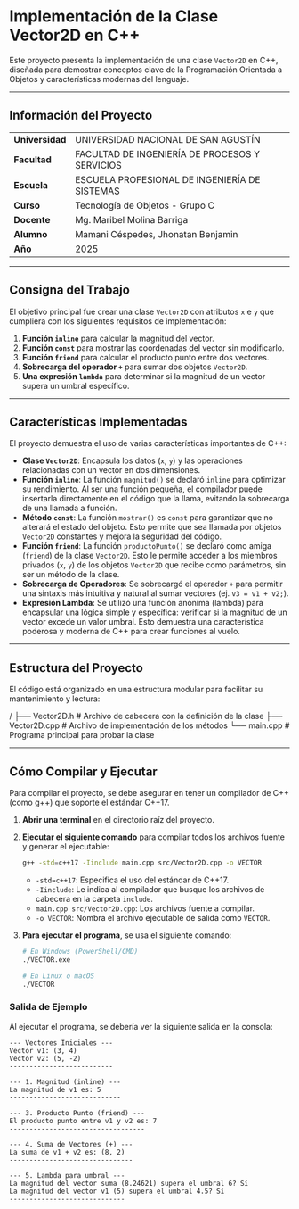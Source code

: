 # Implementación de la Clase Vector2D en C++

Este proyecto presenta la implementación de una clase `Vector2D` en C++, diseñada para demostrar conceptos clave de la Programación Orientada a Objetos y características modernas del lenguaje.

---

## Información del Proyecto

|                 |                                                      |
| --------------- | ---------------------------------------------------- |
| **Universidad** | UNIVERSIDAD NACIONAL DE SAN AGUSTÍN                  |
| **Facultad** | FACULTAD DE INGENIERÍA DE PROCESOS Y SERVICIOS       |
| **Escuela** | ESCUELA PROFESIONAL DE INGENIERÍA DE SISTEMAS        |
| **Curso** | Tecnología de Objetos - Grupo C                      |
| **Docente** | Mg. Maribel Molina Barriga                           |
| **Alumno** | Mamani Céspedes, Jhonatan Benjamin                   |
| **Año** | 2025                                                 |

---

## Consigna del Trabajo

El objetivo principal fue crear una clase `Vector2D` con atributos `x` e `y` que cumpliera con los siguientes requisitos de implementación:

1.  **Función `inline`** para calcular la magnitud del vector.
2.  **Función `const`** para mostrar las coordenadas del vector sin modificarlo.
3.  **Función `friend`** para calcular el producto punto entre dos vectores.
4.  **Sobrecarga del operador `+`** para sumar dos objetos `Vector2D`.
5.  **Una expresión `lambda`** para determinar si la magnitud de un vector supera un umbral específico.

---

## Características Implementadas

El proyecto demuestra el uso de varias características importantes de C++:

* **Clase `Vector2D`**: Encapsula los datos (`x`, `y`) y las operaciones relacionadas con un vector en dos dimensiones.
* **Función `inline`**: La función `magnitud()` se declaró `inline` para optimizar su rendimiento. Al ser una función pequeña, el compilador puede insertarla directamente en el código que la llama, evitando la sobrecarga de una llamada a función.
* **Método `const`**: La función `mostrar()` es `const` para garantizar que no alterará el estado del objeto. Esto permite que sea llamada por objetos `Vector2D` constantes y mejora la seguridad del código.
* **Función `friend`**: La función `productoPunto()` se declaró como amiga (`friend`) de la clase `Vector2D`. Esto le permite acceder a los miembros privados (`x`, `y`) de los objetos `Vector2D` que recibe como parámetros, sin ser un método de la clase.
* **Sobrecarga de Operadores**: Se sobrecargó el operador `+` para permitir una sintaxis más intuitiva y natural al sumar vectores (ej. `v3 = v1 + v2;`).
* **Expresión Lambda**: Se utilizó una función anónima (lambda) para encapsular una lógica simple y específica: verificar si la magnitud de un vector excede un valor umbral. Esto demuestra una característica poderosa y moderna de C++ para crear funciones al vuelo.

---

## Estructura del Proyecto

El código está organizado en una estructura modular para facilitar su mantenimiento y lectura:

/
├── Vector2D.h       # Archivo de cabecera con la definición de la clase
├── Vector2D.cpp     # Archivo de implementación de los métodos
└── main.cpp         # Programa principal para probar la clase


---

## Cómo Compilar y Ejecutar

Para compilar el proyecto, se debe asegurar en tener un compilador de C++ (como g++) que soporte el estándar C++17.

1.  **Abrir una terminal** en el directorio raíz del proyecto.
2.  **Ejecutar el siguiente comando** para compilar todos los archivos fuente y generar el ejecutable:

    ```bash
    g++ -std=c++17 -Iinclude main.cpp src/Vector2D.cpp -o VECTOR
    ```
    * `-std=c++17`: Especifica el uso del estándar de C++17.
    * `-Iinclude`: Le indica al compilador que busque los archivos de cabecera en la carpeta `include`.
    * `main.cpp src/Vector2D.cpp`: Los archivos fuente a compilar.
    * `-o VECTOR`: Nombra el archivo ejecutable de salida como `VECTOR`.

3.  **Para ejecutar el programa**, se usa el siguiente comando:

    ```bash
    # En Windows (PowerShell/CMD)
    ./VECTOR.exe

    # En Linux o macOS
    ./VECTOR
    ```

### Salida de Ejemplo

Al ejecutar el programa, se debería ver la siguiente salida en la consola:

```
--- Vectores Iniciales ---
Vector v1: (3, 4)
Vector v2: (5, -2)
--------------------------

--- 1. Magnitud (inline) ---
La magnitud de v1 es: 5
----------------------------

--- 3. Producto Punto (friend) ---
El producto punto entre v1 y v2 es: 7
----------------------------------

--- 4. Suma de Vectores (+) ---
La suma de v1 + v2 es: (8, 2)
-------------------------------

--- 5. Lambda para umbral ---
La magnitud del vector suma (8.24621) supera el umbral 6? Sí
La magnitud del vector v1 (5) supera el umbral 4.5? Sí
-----------------------------
```